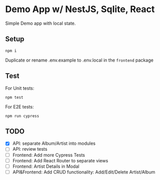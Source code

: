 # Demo App w/ NestJS, Sqlite, React

Simple Demo app with local state.

## Setup

`npm i`

Duplicate or rename .env.example to .env.local in the `frontend` package

## Test

For Unit tests:

`npm test`

For E2E tests:

`npm run cypress`

## TODO

- [x] API: separate Album/Artist into modules
- [ ] API: review tests
- [ ] Frontend: Add more Cypress Tests
- [ ] Frontend: Add React Router to separate views
- [ ] Frontend: Artist Details in Modal
- [ ] API&Frontend: Add CRUD functionality: Add/Edit/Delete Artist/Album
